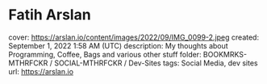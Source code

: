 # Fatih Arslan

cover: https://arslan.io/content/images/2022/09/IMG_0099-2.jpeg
created: September 1, 2022 1:58 AM (UTC)
description: My thoughts about Programming, Coffee, Bags and various other stuff
folder: BOOKMRKS-MTHRFCKR / SOCIAL-MTHRFCKR / Dev-Sites
tags: Social Media, dev sites
url: https://arslan.io